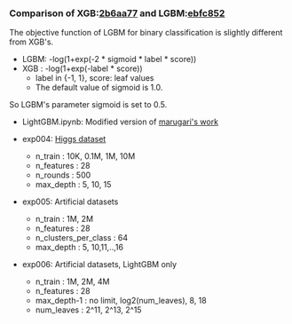 ### Comparison of XGB:[2b6aa77](https://github.com/dmlc/xgboost/tree/167864da75073d6bb6f04e3e9dafce10db1b34dd) and LGBM:[ebfc852](https://github.com/Microsoft/LightGBM/tree/c7ef83227976adc4143097b203e3862c485e90cf)

The objective function of LGBM for binary classification is slightly different from XGB's.
* LGBM: -log(1+exp(-2 * sigmoid * label * score))
* XGB : -log(1+exp(-label * score))
  * label in {-1, 1}, score: leaf values
  * The default value of sigmoid is 1.0.

So LGBM's parameter sigmoid is set to 0.5.

* LightGBM.ipynb: Modified version of [marugari's work](https://github.com/marugari/Notebooks/blob/ed6aa7835579ce9143850ed5956912895c984d56/LightGBM.ipynb)


* exp004: [Higgs dataset](https://archive.ics.uci.edu/ml/datasets/HIGGS)
  * n_train              : 10K, 0.1M, 1M, 10M
  * n_features           : 28
  * n_rounds             : 500
  * max_depth            : 5, 10, 15
* exp005: Artificial datasets
  * n_train              : 1M, 2M
  * n_features           : 28
  * n_clusters_per_class : 64
  * max_depth            : 5, 10,11,..,16
* exp006: Artificial datasets, LightGBM only
  * n_train              : 1M, 2M, 4M
  * n_features           : 28
  * max_depth-1          : no limit, log2(num_leaves), 8, 18
  * num_leaves           : 2^11, 2^13, 2^15

